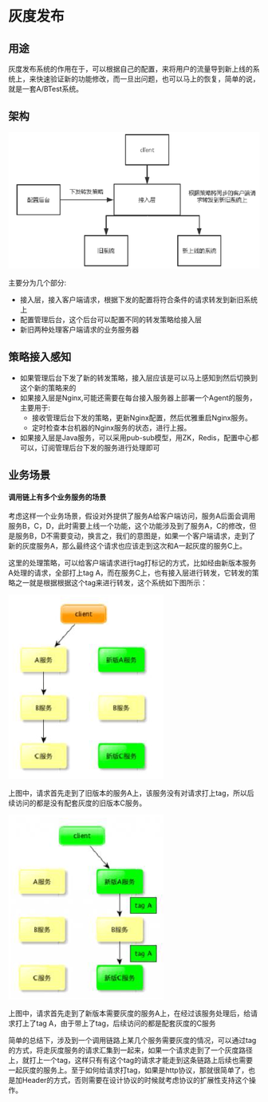 # 灰度发布

## 用途
灰度发布系统的作用在于，可以根据自己的配置，来将用户的流量导到新上线的系统上，来快速验证新的功能修改，而一旦出问题，也可以马上的恢复，简单的说，就是一套A/BTest系统。

## 架构
![灰度架构]

主要分为几个部分:
  * 接入层，接入客户端请求，根据下发的配置将符合条件的请求转发到新旧系统上
  * 配置管理后台，这个后台可以配置不同的转发策略给接入层
  * 新旧两种处理客户端请求的业务服务器

## 策略接入感知
 * 如果管理后台下发了新的转发策略，接入层应该是可以马上感知到然后切换到这个新的策略来的
 * 如果接入层是Nginx,可能还需要在每台接入服务器上部署一个Agent的服务，主要用于:
   * 接收管理后台下发的策略，更新Nginx配置，然后优雅重启Nginx服务。
   * 定时检查本台机器的Nginx服务的状态，进行上报。
 * 如果接入层是Java服务，可以采用pub-sub模型，用ZK，Redis，配置中心都可以，订阅管理后台下发的服务进行处理即可

## 业务场景
#### 调用链上有多个业务服务的场景
考虑这样一个业务场景，假设对外提供了服务A给客户端访问，服务A后面会调用服务B，C，D，此时需要上线一个功能，这个功能涉及到了服务A，C的修改，但是服务B，D不需要变动，换言之，我们的意图是，如果一个客户端请求，走到了新的灰度服务A，那么最终这个请求也应该走到这次和A一起灰度的服务C上。

这里的处理策略，可以给客户端请求进行tag打标记的方式，比如经由新版本服务A处理的请求，全部打上tag A，而在服务C上，也有接入层进行转发，它转发的策略之一就是根据根据这个tag来进行转发，这个系统如下图所示：

 ![business1]

上图中，请求首先走到了旧版本的服务A上，该服务没有对请求打上tag，所以后续访问的都是没有配套灰度的旧版本C服务。

![business2]

上图中，请求首先走到了新版本需要灰度的服务A上，在经过该服务处理后，给请求打上了tag A，由于带上了tag，后续访问的都是配套灰度的C服务

简单的总结下，涉及到一个调用链路上某几个服务需要灰度的情况，可以通过tag的方式，将走灰度服务的请求汇集到一起来，如果一个请求走到了一个灰度路径上，就打上一个tag，这样只有有这个tag的请求才能走到这条链路上后续也需要一起灰度的服务上。至于如何给请求打tag，如果是http协议，那就很简单了，也是加Header的方式，否则需要在设计协议的时候就考虑协议的扩展性支持这个操作。

[灰度架构]: img/灰度架构.png
[business1]: img/business1.png
[business2]: img/business2.png
